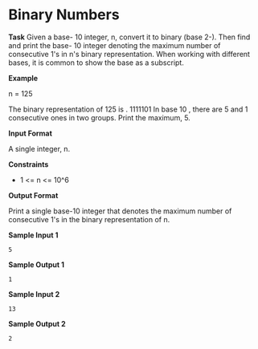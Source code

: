 # Binary Numbers

**Task**
 Given a base- 10 integer, n, convert it to binary (base 2-). Then find and print the base- 10 integer denoting the maximum number of consecutive 1's in n's binary representation. When working with different bases, it is common to show the base as a subscript.   

**Example** 

n = 125

The binary representation of  125 is .  1111101 In base 10 , there are  5 and  1 consecutive ones in two groups.  Print the maximum, 5.  

**Input Format**

A single integer, n.  

**Constraints**

- 1 <= n <= 10^6



**Output Format**

Print a single base-10 integer that denotes the maximum number of consecutive 1's in the binary representation of n.

**Sample Input 1**

```
5
```

**Sample Output 1**

```
1
```

**Sample Input 2**

```
13
```

**Sample Output 2**

```
2
```